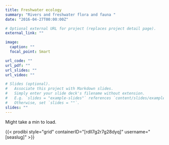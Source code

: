 ```yaml
---
title: Freshwater ecology
summary: "Rivers and freshwater flora and fauna "
date: "2016-04-27T00:00:00Z"

# Optional external URL for project (replaces project detail page).
external_link: ""

image:
  caption: ""
  focal_point: Smart

url_code: ""
url_pdf: ""
url_slides: ""
url_video: ""

# Slides (optional).
#   Associate this project with Markdown slides.
#   Simply enter your slide deck's filename without extension.
#   E.g. `slides = "example-slides"` references `content/slides/example-slides.md`.
#   Otherwise, set `slides = ""`.
slides: ""
---
```


Might take a min to load.

{{< prodibi style="grid" containerID="[rdll7g2r7g28dyq]" username="[seaslug]" >}}


<div data-prodibi='{"type":"grid","settings":{"container":"rdll7g2r7g28dyq","account":"seaslug"}}'><script>;!function() {if (window.prodibiAsync == null) { var s = document.createElement('script'); s.async = !0; s.src = 'https://max1.prodibicdn.com/libraries/pages/prodibi.embed.2.0.min.js'; document.body.appendChild(s); }window.prodibiAsync = window.prodibiAsync || [];prodibiAsync.push({ type: "settings", settings: { account: "seaslug" } });}();</script></div>
